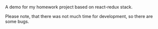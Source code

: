 A demo for my homework project based on react-redux stack.

Please note, that there was not much time for development, so there are some bugs.
